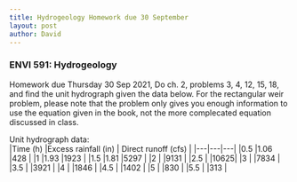 ```yaml
---
title: Hydrogeology Homework due 30 September
layout: post
author: David
---
```

### ENVI 591: Hydrogeology 
Homework due Thursday 30 Sep 2021, Do ch. 2, problems 3, 4, 12, 15, 18, and find the unit hydrograph given the data below.  For the rectangular weir problem, please note that the problem only gives you enough information to use the equation given in the book, not the more complecated equation discussed in class.  

Unit hydrograph data:  
|Time (h) |Excess rainfall (in) | Direct runoff (cfs) |
|---|---|---|
|0.5 |1.06 |428  |
|1   |1.93 |1923 |
|1.5 |1.81 |5297 |
|2   |     |9131 |
|2.5 |     |10625|
|3   |     |7834 |
|3.5 |     |3921 |
|4   |     |1846 |
|4.5 |     |1402 |
|5   |     |830  |
|5.5 |     |313  |  
